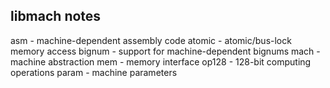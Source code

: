 libmach notes
-------------

asm		- machine-dependent assembly code
atomic		- atomic/bus-lock memory access
bignum		- support for machine-dependent bignums
mach		- machine abstraction
mem		- memory interface
op128		- 128-bit computing operations
param		- machine parameters

